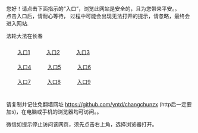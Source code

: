 您好！请点击下面指示的“入口”，浏览此网站是安全的，且为您带来平安。。 <br/>
点击入口后，请耐心等待， 过程中可能会出现无法打开的提示，请忽略，最终会进入网站. </br>

法轮大法在长春<br/>
<div style="padding:10px"><a style="margin:20px" target="_blank" href="https://d25hcxem7qbz1w.cloudfront.net/2Qpsp?sdcwhip" id="ccLink1" rel="nofollow">入口1</a> <a target="_blank" style="margin:20px" href="https://dkzz2joh3da60.cloudfront.net/2Qpsp?uhhdbbw" id="ccLink2" rel="nofollow">入口2</a> <a style="margin:20px" target="_blank" href="https://d1h1zjvwh8nro2.cloudfront.net/2Qpsp?rvumgk" id="ccLink3" rel="nofollow">入口3</a></div>

<div style="padding:10px" ><a style="margin:20px" target="_blank" href="https://d25hcxem7qbz1w.cloudfront.net/2Qpsp?sdcwhip" id="ccLink4" rel="nofollow">入口4</a> <a style="margin:20px" href="https://dkzz2joh3da60.cloudfront.net/2Qpsp?uhhdbbw" target="_blank" id="ccLink5" rel="nofollow">入口5</a> <a style="margin:20px" href="https://d1h1zjvwh8nro2.cloudfront.net/2Qpsp?rvumgk" target="_blank" id="ccLink6" rel="nofollow">入口6</a></div>

<div style="padding:10px"><a style="margin:20px" target="_blank" href="https://d25hcxem7qbz1w.cloudfront.net/2Qpsp?sdcwhip" id="ccLink7" rel="nofollow">入口7</a> <a style="margin:20px" href="https://dkzz2joh3da60.cloudfront.net/2Qpsp?uhhdbbw" target="_blank" id="ccLink8" rel="nofollow">入口8</a> <a style="margin:20px" target="_blank" href="https://d1h1zjvwh8nro2.cloudfront.net/2Qpsp?rvumgk" id="ccLink9" rel="nofollow">入口9</a></div>

<br/>



请复制并记住免翻墙网址 https://github.com/yntd/changchunzx (http后一定要加s)，在电脑或手机的浏览器均可访问。。<br/>

微信如提示停止访问该网页，须先点击右上角，选择浏览器打开。
